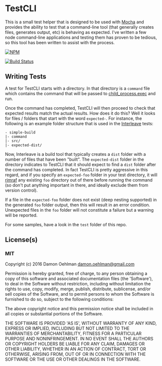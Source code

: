 
# TestCLI

This is a small test helper that is designed to be used with
[Mocha](http://visionmedia.github.com/mocha/) and provides the ability to
test that a command-line tool (that generally creates files, generates
output, etc) is behaving as expected.  I've written a few node command-line
applications and testing them has proven to be tedious, so this tool has
been written to assist with the process.


[![NPM](https://nodei.co/npm/testcli.png)](https://nodei.co/npm/testcli/)

[![Build Status](https://api.travis-ci.org/DamonOehlman/testcli.svg?branch=master)](https://travis-ci.org/DamonOehlman/testcli) 

## Writing Tests

A test for TestCLI starts with a directory.  In that directory is a
`command` file which contains the command that will be passed to
[child_process.exec](http://nodejs.org/docs/latest/api/child_process.html#child_process_child_process_exec_command_options_callback)
and run.

Once the command has completed, TestCLI will then proceed to check that
expected results match the actual results.  How does it do this?  Well it
looks for files / folders that start with the word `expected-`.  For
instance, the following is an example folder structure that is used in the
[Interleave](/DamonOehlman/interleave) tests:

    - simple-build
    |- command
    |- src/
    |- expected-dist/

Now, Interleave is a build tool that typically creates a `dist` folder
with a number of files that have been "built".  The `expected-dist` folder
in the directory indicates to TestCLI that it should expect to find a
`dist` folder after the command has completed.  In fact TestCLI is pretty
aggressive in this regard, and if you specify an `expected-foo` folder
in your test directory, it will [rimraf](https://github.com/isaacs/rimraf)
any existing `foo` directory out of there before running the command
(so don't put anything important in there, and ideally exclude them from
version control).

If a file in the `expected-foo` folder does not exist (deep nesting
supported) in the generated `foo` folder output, then this will result in
an error condition.  Unexpected files in the `foo` folder will not
constitute a failure but a warning will be reported.

For some samples, have a look in the `test` folder of this repo.

## License(s)

### MIT

Copyright (c) 2016 Damon Oehlman <damon.oehlman@gmail.com>

Permission is hereby granted, free of charge, to any person obtaining
a copy of this software and associated documentation files (the
'Software'), to deal in the Software without restriction, including
without limitation the rights to use, copy, modify, merge, publish,
distribute, sublicense, and/or sell copies of the Software, and to
permit persons to whom the Software is furnished to do so, subject to
the following conditions:

The above copyright notice and this permission notice shall be
included in all copies or substantial portions of the Software.

THE SOFTWARE IS PROVIDED 'AS IS', WITHOUT WARRANTY OF ANY KIND,
EXPRESS OR IMPLIED, INCLUDING BUT NOT LIMITED TO THE WARRANTIES OF
MERCHANTABILITY, FITNESS FOR A PARTICULAR PURPOSE AND NONINFRINGEMENT.
IN NO EVENT SHALL THE AUTHORS OR COPYRIGHT HOLDERS BE LIABLE FOR ANY
CLAIM, DAMAGES OR OTHER LIABILITY, WHETHER IN AN ACTION OF CONTRACT,
TORT OR OTHERWISE, ARISING FROM, OUT OF OR IN CONNECTION WITH THE
SOFTWARE OR THE USE OR OTHER DEALINGS IN THE SOFTWARE.
